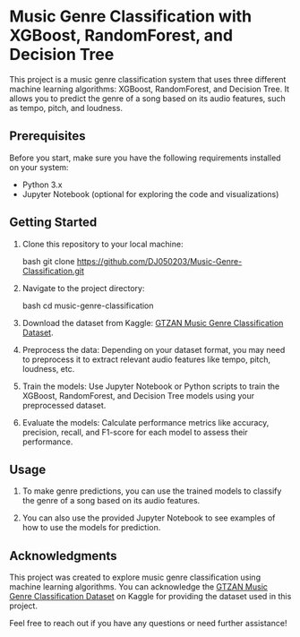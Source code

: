 # Music Genre Classification with XGBoost, RandomForest, and Decision Tree

This project is a music genre classification system that uses three different machine learning algorithms: XGBoost, RandomForest, and Decision Tree. It allows you to predict the genre of a song based on its audio features, such as tempo, pitch, and loudness.

## Prerequisites

Before you start, make sure you have the following requirements installed on your system:

- Python 3.x
- Jupyter Notebook (optional for exploring the code and visualizations)

## Getting Started

1. Clone this repository to your local machine:

   bash
   git clone https://github.com/DJ050203/Music-Genre-Classification.git
   

2. Navigate to the project directory:

   bash
   cd music-genre-classification
   
3. Download the dataset from Kaggle: [GTZAN Music Genre Classification Dataset](https://www.kaggle.com/datasets/andradaolteanu/gtzan-dataset-music-genre-classification).

4. Preprocess the data: Depending on your dataset format, you may need to preprocess it to extract relevant audio features like tempo, pitch, loudness, etc.

5. Train the models: Use Jupyter Notebook or Python scripts to train the XGBoost, RandomForest, and Decision Tree models using your preprocessed dataset.

6. Evaluate the models: Calculate performance metrics like accuracy, precision, recall, and F1-score for each model to assess their performance.

## Usage

1. To make genre predictions, you can use the trained models to classify the genre of a song based on its audio features.

2. You can also use the provided Jupyter Notebook to see examples of how to use the models for prediction.

## Acknowledgments

This project was created to explore music genre classification using machine learning algorithms. You can acknowledge the [GTZAN Music Genre Classification Dataset](https://www.kaggle.com/datasets/andradaolteanu/gtzan-dataset-music-genre-classification) on Kaggle for providing the dataset used in this project.

Feel free to reach out if you have any questions or need further assistance!